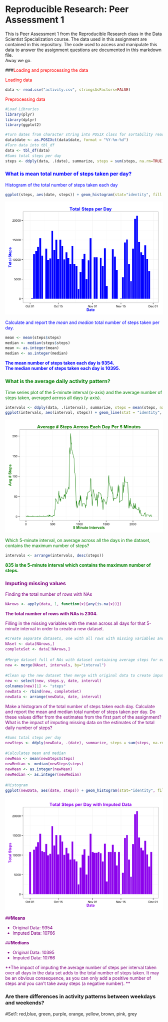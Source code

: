 # Reproducible Research: Peer Assessment 1

This is Peer Assessment 1 from the Reproducible Research class in the Data Scientist Specialization 
course.  The data used in this assignment are contained in this repository.  The code used to access
and manipulate this data to answer the assignment questions are documented in this markdown file.  
Away we go.



###<font color=red>Loading and preprocessing the data </font>

<font color=red>Loading data</font>

```r
data <- read.csv("activity.csv", stringsAsFactors=FALSE)
```

<font color=red>Preprocessing data</font>

```r
#Load Libraries
library(plyr)
library(dplyr)
library(ggplot2)
```


```r
#Turn dates from character string into POSIX class for sortability reasons.
data$date <- as.POSIXct(data$date, format = "%Y-%m-%d")
#Turn data into tbl_df
data <- tbl_df(data)
#Sums total steps per day
steps <- ddply(data, .(date), summarize, steps = sum(steps, na.rm=TRUE))
```



### <font color=blue> What is mean total number of steps taken per day? </font>

<font color=blue> Histogram of the total number of steps taken each day </font>

```r
ggplot(steps, aes(date, steps)) + geom_histogram(stat="identity", fill = "blue") + theme_bw() + labs(title="Total Steps per Day", x = "Date", y = "Total Steps") + theme(title = element_text(face="bold", color="blue"), axis.title.x = element_text(face="bold", color="blue"), axis.title.y = element_text(face="bold", color="blue"))
```

![plot of chunk unnamed-chunk-4](./PA1_template_files/figure-html/unnamed-chunk-4.png) 

<font color=blue> Calculate and report the *mean* and *median* total number of steps taken per day.</font>

```r
mean <- mean(steps$steps)
median <- median(steps$steps)
mean <- as.integer(mean)
median <- as.integer(median)
```

**<font color=blue>
The mean number of steps taken each day is 9354.  
The median number of steps taken each day is 10395. 
</font>**



### <font color = green>What is the average daily activity pattern?</font>

<font color = green> Time series plot of the 5-minute interval (x-axis) and the average number of steps taken, averaged across all days (y-axis). </font>

```r
intervals <- ddply(data, .(interval), summarize, steps = mean(steps, na.rm=TRUE))
ggplot(intervals, aes(interval, steps)) + geom_line(stat = "identity", color ="green4") + theme_bw() + labs(title = "Average # Steps Across Each Day Per 5 Minutes", x="5 Minute Intervals", y="Avg # Steps") + theme(title = element_text(face="bold", color="green4"), axis.title.x = element_text(face="bold", color="green4"), axis.title.y = element_text(face="bold", color="green4"))
```

![plot of chunk unnamed-chunk-6](./PA1_template_files/figure-html/unnamed-chunk-6.png) 

<font color = green> Which 5-minute interval, on average across all the days in the dataset, contains the maximum number of steps? </font>

```r
intervals <- arrange(intervals, desc(steps))
```

**<font color=green>835 is the 5-minute interval which contains the maximum number of steps. </font>**

### <font color=purple>Imputing missing values

Finding the total number of rows with NAs

```r
NArows <- apply(data, 1, function(x){any(is.na(x))})
```

**The total number of rows with NAs is 2304.**

Filling in the missing variables with the mean across all days for that 5-minute interval in order to create a new dataset.

```r
#Create separate datasets, one with all rows with missing variables and one with all rows of complete variables
NAset <- data[NArows,]
completeSet <- data[!NArows,]

#Merge dataset full of NAs with dataset containing average steps for each interval
new <- merge(NAset, intervals, by="interval")

#Clean up the new dataset then merge with original data to create imputed dataframe
new <- select(new, steps.y, date, interval)
colnames(new)[1] <- "steps"
newData <- rbind(new, completeSet)
newData <- arrange(newData, date, interval)
```

Make a histogram of the total number of steps taken each day.  Calculate and report the mean and median total number of steps taken per day. Do these values differ from the estimates from the first part of the assignment? What is the impact of imputing missing data on the estimates of the total daily number of steps?

```r
#Sums total steps per day
newSteps <- ddply(newData, .(date), summarize, steps = sum(steps, na.rm=TRUE))

#Calculates mean and median
newMean <- mean(newSteps$steps)
newMedian <- median(newSteps$steps)
newMean <- as.integer(newMean)
newMedian <- as.integer(newMedian)

#Histogram
ggplot(newData, aes(date, steps)) + geom_histogram(stat="identity", fill = "purple") + theme_bw() + labs(title="Total Steps per Day with Imputed Data", x = "Date", y = "Total Steps") + theme(title = element_text(face="bold", color="purple"), axis.title.x = element_text(face="bold", color="purple"), axis.title.y = element_text(face="bold", color="purple"))
```

![plot of chunk unnamed-chunk-10](./PA1_template_files/figure-html/unnamed-chunk-10.png) 

##**Means**

* Original Data: 9354  
* Imputed Data:  10766  

##**Medians**

* Original Data: 10395  
* Imputed Data:  10766

**The impact of imputing the average number of steps per interval taken over all days in the data set adds to the total number of steps taken.  It may be an obvious consequence, as you can only add a positive number of steps and you can't take away steps (a negative number).  **</font>

### Are there differences in activity patterns between weekdays and weekends?


#Set1: red,blue, green, purple, orange, yellow, brown, pink, grey
